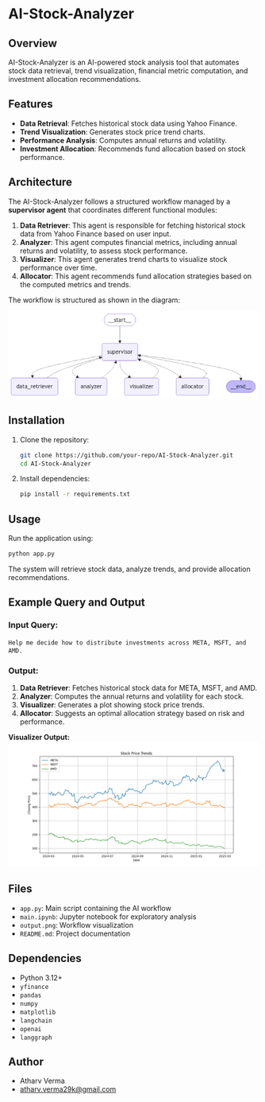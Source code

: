 # AI-Stock-Analyzer

## Overview
AI-Stock-Analyzer is an AI-powered stock analysis tool that automates stock data retrieval, trend visualization, financial metric computation, and investment allocation recommendations.

## Features
- **Data Retrieval**: Fetches historical stock data using Yahoo Finance.
- **Trend Visualization**: Generates stock price trend charts.
- **Performance Analysis**: Computes annual returns and volatility.
- **Investment Allocation**: Recommends fund allocation based on stock performance.

## Architecture
The AI-Stock-Analyzer follows a structured workflow managed by a **supervisor agent** that coordinates different functional modules:

1. **Data Retriever**: This agent is responsible for fetching historical stock data from Yahoo Finance based on user input.
2. **Analyzer**: This agent computes financial metrics, including annual returns and volatility, to assess stock performance.
3. **Visualizer**: This agent generates trend charts to visualize stock performance over time.
4. **Allocator**: This agent recommends fund allocation strategies based on the computed metrics and trends.

The workflow is structured as shown in the diagram:

![Workflow](sample_images/output.png)

## Installation
1. Clone the repository:
   ```sh
   git clone https://github.com/your-repo/AI-Stock-Analyzer.git
   cd AI-Stock-Analyzer
   ```
2. Install dependencies:
   ```sh
   pip install -r requirements.txt
   ```

## Usage
Run the application using:
```sh
python app.py
```
The system will retrieve stock data, analyze trends, and provide allocation recommendations.

## Example Query and Output
### Input Query:
```
Help me decide how to distribute investments across META, MSFT, and AMD.
```

### Output:
1. **Data Retriever**: Fetches historical stock data for META, MSFT, and AMD.
2. **Analyzer**: Computes the annual returns and volatility for each stock.
3. **Visualizer**: Generates a plot showing stock price trends.
4. **Allocator**: Suggests an optimal allocation strategy based on risk and performance.

**Visualizer Output:**
![Alt text](sample_images/sample_chart.png)

## Files
- `app.py`: Main script containing the AI workflow
- `main.ipynb`: Jupyter notebook for exploratory analysis
- `output.png`: Workflow visualization
- `README.md`: Project documentation

## Dependencies
- Python 3.12+
- `yfinance`
- `pandas`
- `numpy`
- `matplotlib`
- `langchain`
- `openai`
- `langgraph`

## Author
- Atharv Verma
- atharv.verma29k@gmail.com


